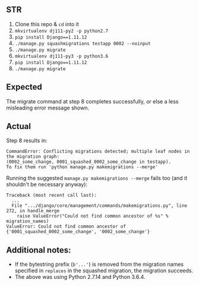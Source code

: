 ## STR

1. Clone this repo & `cd` into it
2. `mkvirtualenv dj111-py2 -p python2.7`
3. `pip install Django==1.11.12`
4. `./manage.py squashmigrations testapp 0002 --noinput`
5. `./manage.py migrate`
6. `mkvirtualenv dj111-py3 -p python3.6`
7. `pip install Django==1.11.12`
8. `./manage.py migrate`

## Expected

The migrate command at step 8 completes successfully, or else a less misleading error message shown.

## Actual

Step 8 results in:

```
CommandError: Conflicting migrations detected; multiple leaf nodes in the migration graph:
(0002_some_change, 0001_squashed_0002_some_change in testapp).
To fix them run 'python manage.py makemigrations --merge'
```

Running the suggested `manage.py makemigrations --merge` fails too (and it shouldn't be necessary anyway):

```
Traceback (most recent call last):
  ...
  File ".../django/core/management/commands/makemigrations.py", line 272, in handle_merge
    raise ValueError("Could not find common ancestor of %s" % migration_names)
ValueError: Could not find common ancestor of {'0001_squashed_0002_some_change', '0002_some_change'}
```

## Additional notes:
* If the bytestring prefix (`b'...'`) is removed from the migration names specified in `replaces` in the squashed migration, the migration succeeds.
* The above was using Python 2.7.14 and Python 3.6.4.
